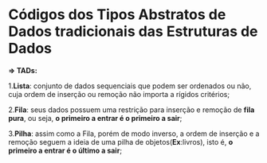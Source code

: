 # Códigos dos Tipos Abstratos de Dados tradicionais das Estruturas de Dados

**=> TADs:**

  1.**Lista**: conjunto de dados sequenciais que podem ser ordenados ou não, cuja ordem de inserção ou remoção não importa a rígidos critérios;
  
  2.**Fila**: seus dados possuem uma restrição para inserção e remoção de **fila pura**, ou seja, **o primeiro a entrar é o primeiro a sair**;
  
  3.**Pilha**: assim como a Fila, porém de modo inverso, a ordem de inserção e a remoção seguem a ideia de uma pilha de objetos(**Ex**:livros), isto é, 
      **o primeiro a entrar é o último a sair**;
     
